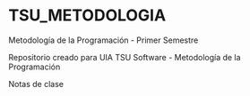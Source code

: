 # TSU_METODOLOGIA
Metodología de la Programación - Primer Semestre

Repositorio creado para UIA TSU Software - Metodología de la Programación

Notas de clase